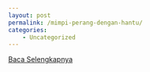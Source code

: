 ```yaml
---
layout: post
permalink: /mimpi-perang-dengan-hantu/
categories:
    - Uncategorized
---
```


[Baca Selengkapnya](/01)
